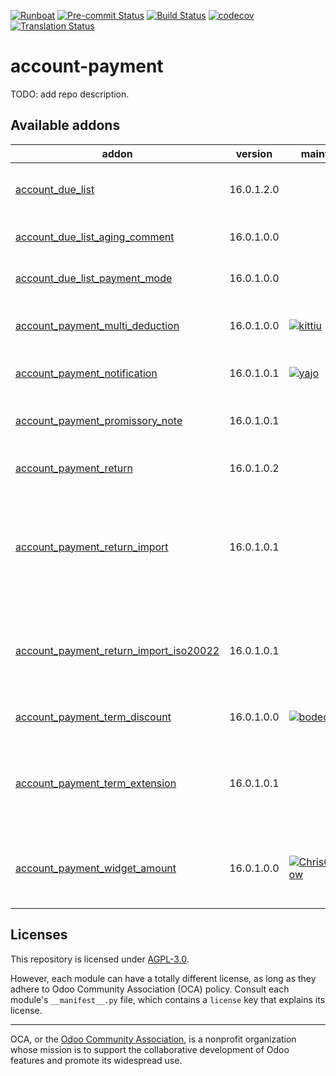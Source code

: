 
[![Runboat](https://img.shields.io/badge/runboat-Try%20me-875A7B.png)](https://runboat.odoo-community.org/builds?repo=OCA/account-payment&target_branch=16.0)
[![Pre-commit Status](https://github.com/OCA/account-payment/actions/workflows/pre-commit.yml/badge.svg?branch=16.0)](https://github.com/OCA/account-payment/actions/workflows/pre-commit.yml?query=branch%3A16.0)
[![Build Status](https://github.com/OCA/account-payment/actions/workflows/test.yml/badge.svg?branch=16.0)](https://github.com/OCA/account-payment/actions/workflows/test.yml?query=branch%3A16.0)
[![codecov](https://codecov.io/gh/OCA/account-payment/branch/16.0/graph/badge.svg)](https://codecov.io/gh/OCA/account-payment)
[![Translation Status](https://translation.odoo-community.org/widgets/account-payment-16-0/-/svg-badge.svg)](https://translation.odoo-community.org/engage/account-payment-16-0/?utm_source=widget)

<!-- /!\ do not modify above this line -->

# account-payment

TODO: add repo description.

<!-- /!\ do not modify below this line -->

<!-- prettier-ignore-start -->

[//]: # (addons)

Available addons
----------------
addon | version | maintainers | summary
--- | --- | --- | ---
[account_due_list](account_due_list/) | 16.0.1.2.0 |  | List of open credits and debits, with due date
[account_due_list_aging_comment](account_due_list_aging_comment/) | 16.0.1.0.0 |  | Account Due List Aging Comment
[account_due_list_payment_mode](account_due_list_payment_mode/) | 16.0.1.0.0 |  | Payment Due List Payment Mode
[account_payment_multi_deduction](account_payment_multi_deduction/) | 16.0.1.0.0 | [![kittiu](https://github.com/kittiu.png?size=30px)](https://github.com/kittiu) | Payment Register with Multiple Deduction
[account_payment_notification](account_payment_notification/) | 16.0.1.0.1 | [![yajo](https://github.com/yajo.png?size=30px)](https://github.com/yajo) | Notifiy upcoming payments
[account_payment_promissory_note](account_payment_promissory_note/) | 16.0.1.0.1 |  | Account Payment Promissory Note
[account_payment_return](account_payment_return/) | 16.0.1.0.2 |  | Manage the return of your payments
[account_payment_return_import](account_payment_return_import/) | 16.0.1.0.1 |  | This module adds a generic wizard to import payment returnfile formats. Is only the base to be extended by anothermodules
[account_payment_return_import_iso20022](account_payment_return_import_iso20022/) | 16.0.1.0.1 |  | This addon allows to import payment returns from ISO 20022 files like PAIN or CAMT.
[account_payment_term_discount](account_payment_term_discount/) | 16.0.1.0.0 | [![bodedra](https://github.com/bodedra.png?size=30px)](https://github.com/bodedra) | Account Payment Terms Discount
[account_payment_term_extension](account_payment_term_extension/) | 16.0.1.0.1 |  | Adds rounding, months, weeks and multiple payment days properties on payment term lines
[account_payment_widget_amount](account_payment_widget_amount/) | 16.0.1.0.0 | [![ChrisOForgeFlow](https://github.com/ChrisOForgeFlow.png?size=30px)](https://github.com/ChrisOForgeFlow) | Extends the payment widget to be able to choose the payment amount

[//]: # (end addons)

<!-- prettier-ignore-end -->

## Licenses

This repository is licensed under [AGPL-3.0](LICENSE).

However, each module can have a totally different license, as long as they adhere to Odoo Community Association (OCA)
policy. Consult each module's `__manifest__.py` file, which contains a `license` key
that explains its license.

----
OCA, or the [Odoo Community Association](http://odoo-community.org/), is a nonprofit
organization whose mission is to support the collaborative development of Odoo features
and promote its widespread use.
